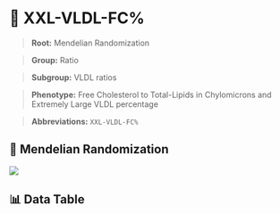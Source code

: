 # 🧪 XXL-VLDL-FC%

> **Root:** Mendelian Randomization

> **Group:** Ratio  

> **Subgroup:** VLDL ratios

> **Phenotype:** Free Cholesterol to Total-Lipids in Chylomicrons and Extremely Large VLDL percentage  

> **Abbreviations:** `XXL-VLDL-FC%`

## 🧬 Mendelian Randomization  

<img src="/MR/Figures/Inverse/XXLhengxianVLDLhengxianFCbaifenhao.png"/>


## 📊 Data Table


<CsvTableMRI src="/MR/Data/Inverse/XXLhengxianVLDLhengxianFCbaifenhao.csv"/>
